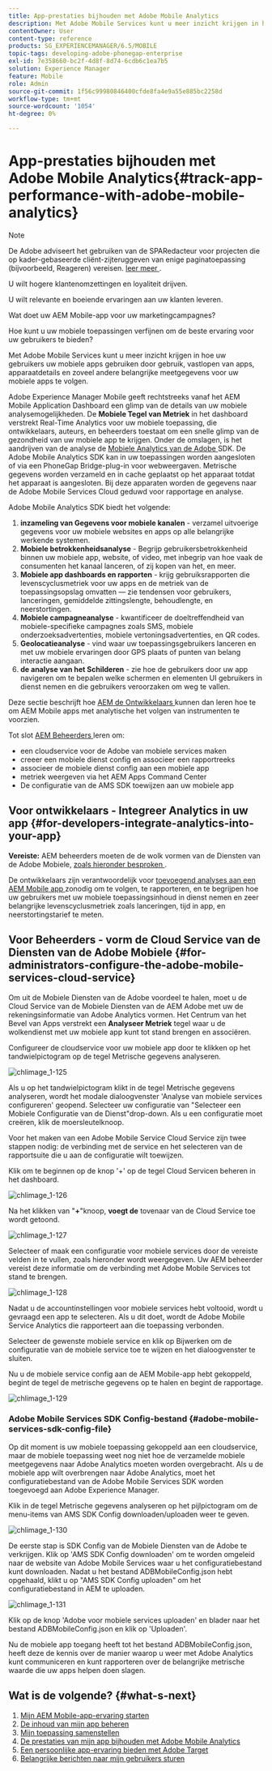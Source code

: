 ```yaml
---
title: App-prestaties bijhouden met Adobe Mobile Analytics
description: Met Adobe Mobile Services kunt u meer inzicht krijgen in hoe uw gebruikers uw mobiele apps gebruiken door gebruik, vastlopen van apps, apparaatdetails en zoveel andere belangrijke meetgegevens voor uw mobiele apps te volgen. Volg deze pagina voor meer informatie.
contentOwner: User
content-type: reference
products: SG_EXPERIENCEMANAGER/6.5/MOBILE
topic-tags: developing-adobe-phonegap-enterprise
exl-id: 7e358660-bc2f-4d8f-8d74-6cdb6c1ea7b5
solution: Experience Manager
feature: Mobile
role: Admin
source-git-commit: 1f56c99980846400cfde8fa4e9a55e885bc2258d
workflow-type: tm+mt
source-wordcount: '1054'
ht-degree: 0%

---
```


# App-prestaties bijhouden met Adobe Mobile Analytics{#track-app-performance-with-adobe-mobile-analytics}

>[!NOTE]
>
>De Adobe adviseert het gebruiken van de SPARedacteur voor projecten die op kader-gebaseerde cliënt-zijteruggeven van enige paginatoepassing (bijvoorbeeld, Reageren) vereisen. [ leer meer ](/help/sites-developing/spa-overview.md).

U wilt hogere klantenomzettingen en loyaliteit drijven.

U wilt relevante en boeiende ervaringen aan uw klanten leveren.

Wat doet uw AEM Mobile-app voor uw marketingcampagnes?

Hoe kunt u uw mobiele toepassingen verfijnen om de beste ervaring voor uw gebruikers te bieden?

Met Adobe Mobile Services kunt u meer inzicht krijgen in hoe uw gebruikers uw mobiele apps gebruiken door gebruik, vastlopen van apps, apparaatdetails en zoveel andere belangrijke meetgegevens voor uw mobiele apps te volgen.

Adobe Experience Manager Mobile geeft rechtstreeks vanaf het AEM Mobile Application Dashboard een glimp van de details van uw mobiele analysemogelijkheden. De **Mobiele Tegel van Metriek** in het dashboard verstrekt Real-Time Analytics voor uw mobiele toepassing, die ontwikkelaars, auteurs, en beheerders toestaat om een snelle glimp van de gezondheid van uw mobiele app te krijgen. Onder de omslagen, is het aandrijven van de analyse de [ Mobiele Analytics van de Adobe ](https://business.adobe.com/products/analytics/mobile-marketing.html) SDK. De Adobe Mobile Analytics SDK kan in uw toepassingen worden aangesloten of via een PhoneGap Bridge-plug-in voor webweergaven. Metrische gegevens worden verzameld en in cache geplaatst op het apparaat totdat het apparaat is aangesloten. Bij deze apparaten worden de gegevens naar de Adobe Mobile Services Cloud geduwd voor rapportage en analyse.

Adobe Mobile Analytics SDK biedt het volgende:

1. **inzameling van Gegevens voor mobiele kanalen** - verzamel uitvoerige gegevens voor uw mobiele websites en apps op alle belangrijke werkende systemen.
1. **Mobiele betrokkenheidsanalyse** - Begrijp gebruikersbetrokkenheid binnen uw mobiele app, website, of video, met inbegrip van hoe vaak de consumenten het kanaal lanceren, of zij kopen van het, en meer.
1. **Mobiele app dashboards en rapporten** - krijg gebruiksrapporten die levenscyclusmetriek voor uw apps en de metriek van de toepassingsopslag omvatten — zie tendensen voor gebruikers, lanceringen, gemiddelde zittingslengte, behoudlengte, en neerstortingen.
1. **Mobiele campagneanalyse** - kwantificeer de doeltreffendheid van mobiele-specifieke campagnes zoals SMS, mobiele onderzoeksadvertenties, mobiele vertoningsadvertenties, en QR codes.
1. **Geolocatieanalyse** - vind waar uw toepassingsgebruikers lanceren en met uw mobiele ervaringen door GPS plaats of punten van belang interactie aangaan.
1. **de analyse van het Schilderen** - zie hoe de gebruikers door uw app navigeren om te bepalen welke schermen en elementen UI gebruikers in dienst nemen en die gebruikers veroorzaken om weg te vallen.

Deze sectie beschrijft hoe [ AEM de Ontwikkelaars ](#developers) kunnen dan leren hoe te om AEM Mobile apps met analytische het volgen van instrumenten te voorzien.

Tot slot [ AEM Beheerders ](#administrators) leren om:

* een cloudservice voor de Adobe van mobiele services maken
* creeer een mobiele dienst config en associeer een rapportreeks
* associeer de mobiele dienst config aan een mobiele app
* metriek weergeven via het AEM Apps Command Center
* De configuratie van de AMS SDK toewijzen aan uw mobiele app

## Voor ontwikkelaars - Integreer Analytics in uw app {#for-developers-integrate-analytics-into-your-app}

**Vereiste:** AEM beheerders moeten de de wolk vormen van de Diensten van de Adobe Mobiele, [ zoals hieronder besproken ](#amscloudserviceconfig).

De ontwikkelaars zijn verantwoordelijk voor [ toevoegend analyses aan een AEM Mobile app ](/help/mobile/phonegap-add-analytics-to-apps.md) zonodig om te volgen, te rapporteren, en te begrijpen hoe uw gebruikers met uw mobiele toepassingsinhoud in dienst nemen en zeer belangrijke levenscyclusmetriek zoals lanceringen, tijd in app, en neerstortingstarief te meten.

## Voor Beheerders - vorm de Cloud Service van de Diensten van de Adobe Mobiele {#for-administrators-configure-the-adobe-mobile-services-cloud-service}

Om uit de Mobiele Diensten van de Adobe voordeel te halen, moet u de Cloud Service van de Mobiele Diensten van de AEM Adobe met uw de rekeningsinformatie van Adobe Analytics vormen. Het Centrum van het Bevel van Apps verstrekt een **Analyseer Metriek** tegel waar u de wolkendienst met uw mobiele app kunt tot stand brengen en associëren.

Configureer de cloudservice voor uw mobiele app door te klikken op het tandwielpictogram op de tegel Metrische gegevens analyseren.

![ chlimage_1-125 ](assets/chlimage_1-125.png)

Als u op het tandwielpictogram klikt in de tegel Metrische gegevens analyseren, wordt het modale dialoogvenster &#39;Analyse van mobiele services configureren&#39; geopend. Selecteer uw configuratie van &quot;Selecteer een Mobiele Configuratie van de Dienst&quot;drop-down. Als u een configuratie moet creëren, klik de moersleutelknoop.

Voor het maken van een Adobe Mobile Service Cloud Service zijn twee stappen nodig: de verbinding met de service en het selecteren van de rapportsuite die u aan de configuratie wilt toewijzen.

Klik om te beginnen op de knop &#39;+&#39; op de tegel Cloud Servicen beheren in het dashboard.

![ chlimage_1-126 ](assets/chlimage_1-126.png)

Na het klikken van &quot;**+**&quot;knoop, **voegt de** tovenaar van de Cloud Service toe wordt getoond.

![ chlimage_1-127 ](assets/chlimage_1-127.png)

Selecteer of maak een configuratie voor mobiele services door de vereiste velden in te vullen, zoals hieronder wordt weergegeven. Uw AEM beheerder vereist deze informatie om de verbinding met Adobe Mobile Services tot stand te brengen.

![ chlimage_1-128 ](assets/chlimage_1-128.png)

Nadat u de accountinstellingen voor mobiele services hebt voltooid, wordt u gevraagd een app te selecteren. Als u dit doet, wordt de Adobe Mobile Service Analytics die rapporteert aan die toepassing verbonden.

Selecteer de gewenste mobiele service en klik op Bijwerken om de configuratie van de mobiele service toe te wijzen en het dialoogvenster te sluiten.

Nu u de mobiele service config aan de AEM Mobile-app hebt gekoppeld, begint de tegel de metrische gegevens op te halen en begint de rapportage.

![ chlimage_1-129 ](assets/chlimage_1-129.png)

### Adobe Mobile Services SDK Config-bestand {#adobe-mobile-services-sdk-config-file}

Op dit moment is uw mobiele toepassing gekoppeld aan een cloudservice, maar de mobiele toepassing weet nog niet hoe de verzamelde mobiele meetgegevens naar Adobe Analytics moeten worden overgebracht. Als u de mobiele app wilt overbrengen naar Adobe Analytics, moet het configuratiebestand van de Adobe Mobile Services SDK worden toegevoegd aan Adobe Experience Manager.

Klik in de tegel Metrische gegevens analyseren op het pijlpictogram om de menu-items van AMS SDK Config downloaden/uploaden weer te geven.

![ chlimage_1-130 ](assets/chlimage_1-130.png)

De eerste stap is SDK Config van de Mobiele Diensten van de Adobe te verkrijgen. Klik op &#39;AMS SDK Config downloaden&#39; om te worden omgeleid naar de website van Adobe Mobile Services waar u het configuratiebestand kunt downloaden. Nadat u het bestand ADBMobileConfig.json hebt opgehaald, klikt u op &quot;AMS SDK Config uploaden&quot; om het configuratiebestand in AEM te uploaden.

![ chlimage_1-131 ](assets/chlimage_1-131.png)

Klik op de knop &#39;Adobe voor mobiele services uploaden&#39; en blader naar het bestand ADBMobileConfig.json en klik op &#39;Uploaden&#39;.

Nu de mobiele app toegang heeft tot het bestand ADBMobileConfig.json, heeft deze de kennis over de manier waarop u weer met Adobe Analytics kunt communiceren en kunt rapporteren over de belangrijke metrische waarde die uw apps helpen doen slagen.

## Wat is de volgende? {#what-s-next}

1. [Mijn AEM Mobile-app-ervaring starten](/help/mobile/starting-aem-phonegap-app.md)
1. [De inhoud van mijn app beheren](/help/mobile/phonegap-manage-app-content.md)
1. [Mijn toepassing samenstellen](/help/mobile/building-app-mobile-phonegap.md)
1. [De prestaties van mijn app bijhouden met Adobe Mobile Analytics](/help/mobile/phonegap-intro-to-app-analytics.md)
1. [Een persoonlijke app-ervaring bieden met Adobe Target](/help/mobile/phonegap-aem-mobile-content-personalization.md)
1. [Belangrijke berichten naar mijn gebruikers sturen](/help/mobile/phonegap-push-notifications.md)
